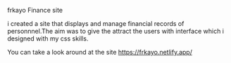 frkayo Finance site

i created a site that displays and manage financial records of personnnel.The aim was to give the attract the users with interface which i designed with my css skills.

You can take a look around at the site
https://frkayo.netlify.app/
